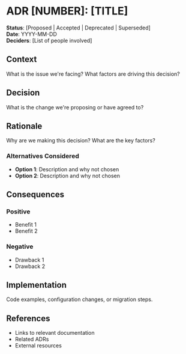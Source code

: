 # ADR [NUMBER]: [TITLE]

**Status**: [Proposed | Accepted | Deprecated | Superseded]  
**Date**: YYYY-MM-DD  
**Deciders**: [List of people involved]

## Context

What is the issue we're facing? What factors are driving this decision?

## Decision

What is the change we're proposing or have agreed to?

## Rationale

Why are we making this decision? What are the key factors?

### Alternatives Considered

- **Option 1**: Description and why not chosen
- **Option 2**: Description and why not chosen

## Consequences

### Positive
- Benefit 1
- Benefit 2

### Negative
- Drawback 1
- Drawback 2

## Implementation

Code examples, configuration changes, or migration steps.

## References

- Links to relevant documentation
- Related ADRs
- External resources
